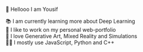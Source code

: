 👋 Hellooo I am Yousif

📚  I am currently learning more about Deep Learning<br>
💼  I like to work on my personal web-portfolio<br>
💖  I love Generative Art, Mixed Reality and Simulations<br>
🧙‍♂️  I mostly use JavaScript, Python and C++
